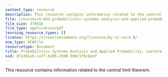 ```yaml
---
content_type: resource
description: This resource contains information related to the central limit theorem.
file: /courses/6-041-probabilistic-systems-analysis-and-applied-probability-fall-2010/dfa381abca77b1062590590c178cbeef_MIT6_041F10_L20.pdf
file_size: 378916
file_type: application/pdf
learning_resource_types: []
license: https://creativecommons.org/licenses/by-nc-sa/4.0/
ocw_type: OCWFile
resourcetype: Document
title: Probabilistic Systems Analysis and Applied Probability, Lecture 20
uid: dfa381ab-ca77-b106-2590-590c178cbeef
---
```

This resource contains information related to the central limit theorem.